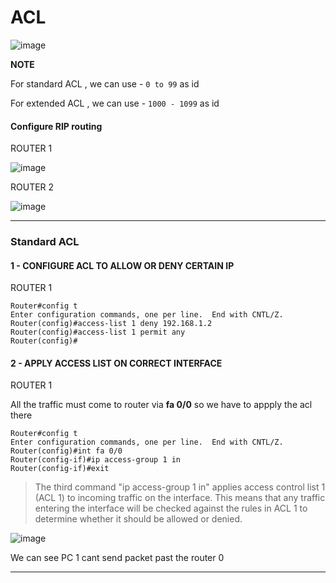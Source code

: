 # ACL

![image](https://user-images.githubusercontent.com/67383098/230168781-a2eb1ff2-08bc-4aed-9f14-b374ba0c20e2.png)

**NOTE**

For standard ACL , we can use - `0 to 99` as id

For extended ACL , we can use - `1000 - 1099` as id

#### Configure RIP routing 

ROUTER 1

![image](https://user-images.githubusercontent.com/67383098/230167397-5a6e82d4-2f6a-4146-a33c-4d13c1396179.png)

ROUTER 2

![image](https://user-images.githubusercontent.com/67383098/230167576-40be9842-6abb-4df0-b5b8-bba1e1c18d07.png)

----------------------------------------------------

###  Standard ACL

#### 1 - CONFIGURE ACL TO ALLOW OR DENY CERTAIN IP 

ROUTER 1 

```
Router#config t
Enter configuration commands, one per line.  End with CNTL/Z.
Router(config)#access-list 1 deny 192.168.1.2
Router(config)#access-list 1 permit any
Router(config)#
```

#### 2 - APPLY  ACCESS LIST ON CORRECT INTERFACE

ROUTER 1 

All the traffic must come to router via **fa 0/0** so we have to appply the acl there




```
Router#config t
Enter configuration commands, one per line.  End with CNTL/Z.
Router(config)#int fa 0/0
Router(config-if)#ip access-group 1 in
Router(config-if)#exit
```

> The third command "ip access-group 1 in" applies access control list 1 (ACL 1) to incoming traffic on the interface. This means that any traffic entering the 
> interface will be checked against the rules in ACL 1 to determine whether it should be allowed or denied.

![image](https://user-images.githubusercontent.com/67383098/230175644-b2c41242-f972-4181-8b1f-a1889fc2ba2b.png)

We can see PC 1 cant send packet past the router 0


------------------------------------------------


